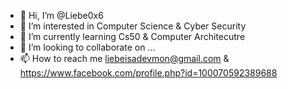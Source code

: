- 👋 Hi, I’m @Liebe0x6
- 👀 I’m interested in Computer Science & Cyber Security
- 🌱 I’m currently learning Cs50 & Computer Architecutre
- 💞️ I’m looking to collaborate on ...
- 📫 How to reach me liebeisadevmon@gmail.com & https://www.facebook.com/profile.php?id=100070592389688

<!---
Liebe0x6/Liebe0x6 is a ✨ special ✨ repository because its `README.md` (this file) appears on your GitHub profile.
You can click the Preview link to take a look at your changes.
--->
